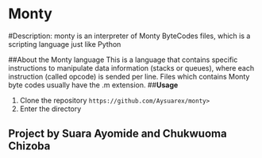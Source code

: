 # **Monty**


#Description:
monty is an interpreter of Monty ByteCodes files, which is a scripting language just like Python

##About the Monty language
This is a language that contains specific instructions to manipulate data information (stacks or queues), where each instruction (called opcode) is sended per line. Files which contains Monty byte codes usually have the .m extension.
##**Usage**
1. Clone the repository
    ```https://github.com/Aysuarex/monty>```
2. Enter the directory
## Project by Suara Ayomide and Chukwuoma Chizoba

